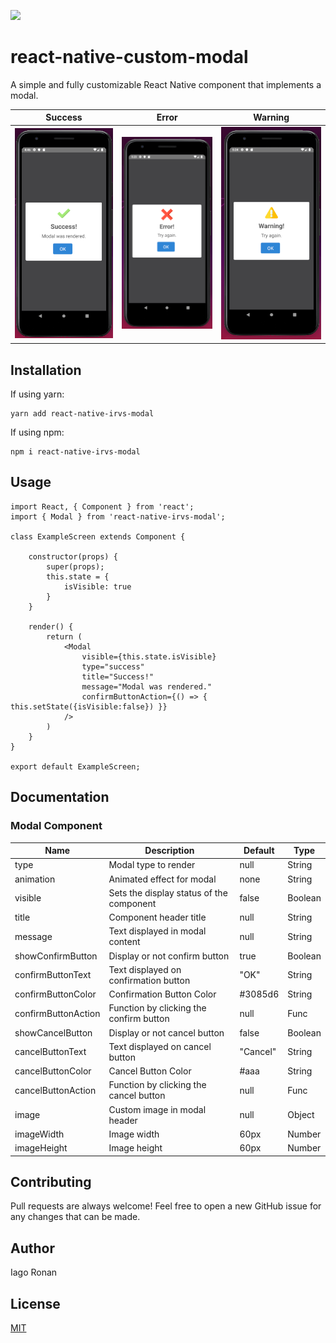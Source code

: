 ![](https://img.shields.io/npm/v/react-native-irvs-modal.svg?style=flat)

# react-native-custom-modal

A simple and fully customizable React Native component that implements a modal. 

Success                    | Error                     | Warning
:-------------------------:|:-------------------------:|:-------------------------:|
![](src/assets/examples/success.png) | ![](src/assets/examples/error.png) | ![](src/assets/examples/warning.png)

## Installation

If using yarn:

```
yarn add react-native-irvs-modal
```

If using npm:

```
npm i react-native-irvs-modal
```

## Usage

```
import React, { Component } from 'react';
import { Modal } from 'react-native-irvs-modal';

class ExampleScreen extends Component {
    
    constructor(props) {
        super(props);
        this.state = {
            isVisible: true
        }
    }

    render() {
        return (
            <Modal
                visible={this.state.isVisible} 
                type="success"
                title="Success!"
                message="Modal was rendered."
                confirmButtonAction={() => { this.setState({isVisible:false}) }}
            />
        )
    }
}

export default ExampleScreen;
```

## Documentation

### Modal Component
| Name                      | Description                              | Default     | Type   |
|---------------------------|------------------------------------------|-------------|--------|
| type                      | Modal type to render                     | null        | String |
| animation                 | Animated effect for modal                | none        | String |
| visible                   | Sets the display status of the component | false       | Boolean |
| title                     | Component header title                   | null        | String |
| message                   | Text displayed in modal content          | null        | String |
| showConfirmButton         | Display or not confirm button            | true        | Boolean |
| confirmButtonText         | Text displayed on confirmation button    | "OK"        | String |
| confirmButtonColor        | Confirmation Button Color                | #3085d6     | String |
| confirmButtonAction       | Function by clicking the confirm button  | null        | Func |
| showCancelButton          | Display or not cancel button             | false       | Boolean |
| cancelButtonText          | Text displayed on cancel button          | "Cancel"    | String |
| cancelButtonColor         | Cancel Button Color                      | #aaa        | String |
| cancelButtonAction        | Function by clicking the cancel button   | null        | Func |
| image                     | Custom image in modal header             | null        | Object |
| imageWidth                | Image width                              | 60px        | Number |
| imageHeight               | Image height                             | 60px        | Number |


## Contributing
Pull requests are always welcome! Feel free to open a new GitHub issue for any changes that can be made.

## Author
Iago Ronan

## License
[MIT](./LICENSE)
